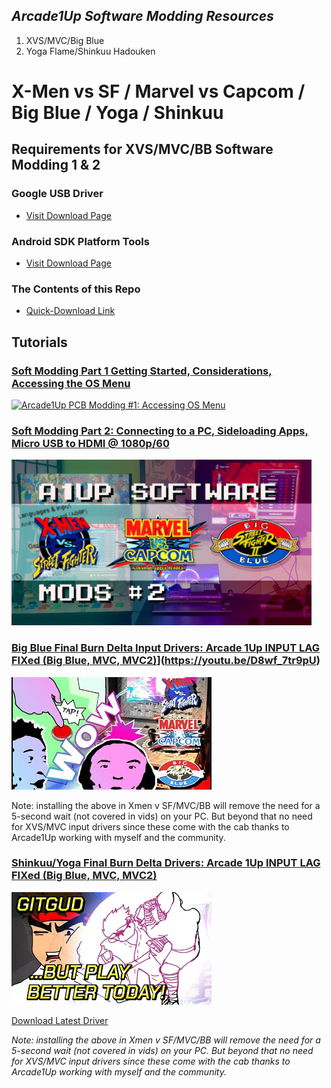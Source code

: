 ## *Arcade1Up Software Modding Resources*

1. XVS/MVC/Big Blue
2. Yoga Flame/Shinkuu Hadouken

# X-Men vs SF / Marvel vs Capcom / Big Blue / Yoga / Shinkuu

## Requirements for XVS/MVC/BB Software Modding 1 & 2

### Google USB Driver
- [Visit Download Page](https://developer.android.com/studio/run/win-usb)

### Android SDK Platform Tools
- [Visit Download Page](https://developer.android.com/studio/releases/platform-tools)


### The Contents of this Repo
- [Quick-Download Link](https://github.com/thecodealwayswins/xvs-mvc-bb-a1up/archive/refs/heads/main.zip)

## Tutorials

### [**Soft Modding Part 1** Getting Started, Considerations, Accessing the OS Menu](https://www.youtube.com/watch?v=TldfdO_AGUI)

[![Arcade1Up PCB Modding #1: Accessing OS Menu](https://img.youtube.com/vi/TldfdO_AGUI/0.jpg)](https://www.youtube.com/watch?v=TldfdO_AGUI)


### [**Soft Modding Part 2**: Connecting to a PC, Sideloading Apps, Micro USB to HDMI @ 1080p/60](https://youtu.be/I9OJyUnSFI)

[![Arcade1Up PCB Modding #2: Connecting to PC, Sideloading Apps, HDMI Out](./doc/img/a1up-software-mods-2.png)](https://youtu.be/I9OJyUnSFI)

### [**Big Blue Final Burn Delta Input Drivers**: Arcade 1Up INPUT LAG FIXed (Big Blue, MVC, MVC2)](./doc/img/a1up-software-mods-bb-drivers.png)](https://youtu.be/D8wf_7tr9pU)


[![Download here](./doc/img/a1up-software-mods-bb-drivers.png)](https://youtu.be/D8wf_7tr9pU)

Note: installing the above in Xmen v SF/MVC/BB will remove the need for a 5-second wait (not covered in vids) on your PC. But beyond that no need for XVS/MVC input drivers since these come with the cab thanks to Arcade1Up working with myself and the community.

### [**Shinkuu/Yoga Final Burn Delta Drivers**: Arcade 1Up INPUT LAG FIXed (Big Blue, MVC, MVC2)](https://youtu.be/D8wf_7tr9pU)

[![Check out tutorial](./doc/img/shinkuu-fbd-drivers.png)](https://youtu.be/D8wf_7tr9pU)

[Download Latest Driver](https://github.com/thecodealwayswins/xvs-mvc-bb-a1up/raw/main/drivers/tcaw-fbd-shinkuu-yoga-v1.0.1a.zip)

*Note: installing the above in Xmen v SF/MVC/BB will remove the need for a 5-second wait (not covered in vids) on your PC. But beyond that no need for XVS/MVC input drivers since these come with the cab thanks to Arcade1Up working with myself and the community.*
